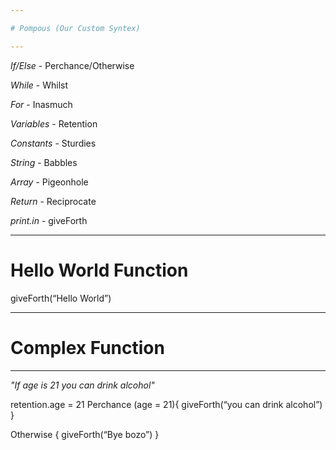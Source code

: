 ```yaml
---

# Pompous (Our Custom Syntex)

---
```

<Pompous>



*If/Else* - Perchance/Otherwise 

*While* - Whilst

*For* - Inasmuch

*Variables* - Retention

*Constants* - Sturdies

*String* - Babbles

*Array* - Pigeonhole

*Return* - Reciprocate

*print.in* -  giveForth
	
	
---
# Hello World Function
	

<pompous>
	
	
giveForth(“Hello World”)


</Pompous>
	
---

# Complex Function
---
	
*"If age is 21 you can drink alcohol"*

<Pompous>

retention.age = 21
Perchance (age = 21){
		giveForth(“you can drink alcohol”)
}

Otherwise {
		giveForth(“Bye bozo”)
}


</Pompous>
	</h1>

